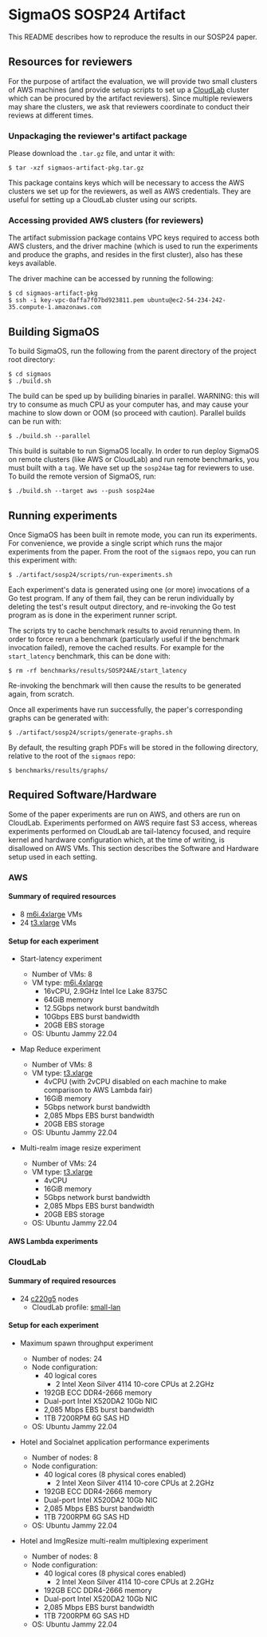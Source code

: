 # SigmaOS SOSP24 Artifact

This README describes how to reproduce the results in our SOSP24 paper.

## Resources for reviewers

For the purpose of artifact the evaluation, we will provide two small clusters
of AWS machines (and provide setup scripts to set up a
[CloudLab](https://www.cloudlab.us/) cluster which can be procured by the
artifact reviewers). Since multiple reviewers may share the clusters, we ask
that reviewers coordinate to conduct their reviews at different times.

### Unpackaging the reviewer's artifact package

Please download the `.tar.gz` file, and untar it with:

```
$ tar -xzf sigmaos-artifact-pkg.tar.gz
```

This package contains keys which will be necessary to access the AWS clusters
we set up for the reviewers, as well as AWS credentials. They are useful for
setting up a CloudLab cluster using our scripts.

### Accessing provided AWS clusters (for reviewers)

The artifact submission package contains VPC keys required to access both AWS
clusters, and the driver machine (which is used to run the experiments and
produce the graphs, and resides in the first cluster), also has these keys
available.

The driver machine can be accessed by running the following:

```
$ cd sigmaos-artifact-pkg
$ ssh -i key-vpc-0affa7f07bd923811.pem ubuntu@ec2-54-234-242-35.compute-1.amazonaws.com
```

## Building SigmaOS

To build SigmaOS, run the following from the parent directory of the project
root directory:

```
$ cd sigmaos
$ ./build.sh
```

The build can be sped up by builiding binaries in parallel. WARNING: this will
try to consume as much CPU as your computer has, and may cause your machine to
slow down or OOM (so proceed with caution). Parallel builds can be run with:

```
$ ./build.sh --parallel
```

This build is suitable to run SigmaOS locally. In order to run deploy SigmaOS
on remote clusters (like AWS or CloudLab) and run remote benchmarks, you must
built with a `tag`. We have set up the `sosp24ae` tag for reviewers to use.
To build the remote version of SigmaOS, run:

```
$ ./build.sh --target aws --push sosp24ae
```

## Running experiments

Once SigmaOS has been built in remote mode, you can run its experiments. For
convenience, we provide a single script which runs the major experiments from
the paper. From the root of the `sigmaos` repo, you can run this experiment
with:

```
$ ./artifact/sosp24/scripts/run-experiments.sh
```

Each experiment's data is generated using one (or more) invocations of a Go
test program. If any of them fail, they can be rerun individually by deleting
the test's result output directory, and re-invoking the Go test program as
is done in the experiment runner script.

The scripts try to cache benchmark results to avoid rerunning them. In order
to force rerun a benchmark (particularly useful if the benchmark invocation
failed), remove the cached results. For example for the `start_latency`
benchmark, this can be done with:

```
$ rm -rf benchmarks/results/SOSP24AE/start_latency
```

Re-invoking the benchmark will then cause the results to be generated again,
from scratch.

Once all experiments have run successfully, the paper's corresponding graphs
can be generated with:

```
$ ./artifact/sosp24/scripts/generate-graphs.sh
```

By default, the resulting graph PDFs will be stored in the following directory,
relative to the root of the `sigmaos` repo:

```
$ benchmarks/results/graphs/
```

## Required Software/Hardware

Some of the paper experiments are run on AWS, and others are run on CloudLab.
Experiments performed on AWS require fast S3 access, whereas experiments
performed on CloudLab are tail-latency focused, and require kernel and hardware
configuration which, at the time of writing, is disallowed on AWS VMs. 
This section describes the Software and Hardware setup used in each setting.

### AWS

#### Summary of required resources

- 8 [m6i.4xlarge](https://aws.amazon.com/ec2/instance-types/m6i/) VMs
- 24 [t3.xlarge](https://aws.amazon.com/ec2/instance-types/t3/) VMs

#### Setup for each experiment

- Start-latency experiment
  - Number of VMs: 8
  - VM type: [m6i.4xlarge](https://aws.amazon.com/ec2/instance-types/m6i/)
    - 16vCPU, 2.9GHz Intel Ice Lake 8375C
    - 64GiB memory
    - 12.5Gbps network burst bandwitdh
    - 10Gbps EBS burst bandwidth
    - 20GB EBS storage
  - OS: Ubuntu Jammy 22.04

- Map Reduce experiment
  - Number of VMs: 8
  - VM type: [t3.xlarge](https://aws.amazon.com/ec2/instance-types/t3/)
    - 4vCPU (with 2vCPU disabled on each machine to make comparison to AWS
      Lambda fair)
    - 16GiB memory
    - 5Gbps network burst bandwidth
    - 2,085 Mbps EBS burst bandwidth
    - 20GB EBS storage
  - OS: Ubuntu Jammy 22.04

- Multi-realm image resize experiment
  - Number of VMs: 24
  - VM type: [t3.xlarge](https://aws.amazon.com/ec2/instance-types/t3/)
    - 4vCPU
    - 16GiB memory
    - 5Gbps network burst bandwidth
    - 2,085 Mbps EBS burst bandwidth
    - 20GB EBS storage
  - OS: Ubuntu Jammy 22.04

#### AWS Lambda experiments

### CloudLab

#### Summary of required resources

- 24 [c220g5](https://docs.cloudlab.us/hardware.html) nodes
  - CloudLab profile:
    [small-lan](https://www.cloudlab.us/p/PortalProfiles/small-lan)

#### Setup for each experiment

- Maximum spawn throughput experiment
  - Number of nodes: 24
  - Node configuration:
    - 40 logical cores
      - 2 Intel Xeon Silver 4114 10-core CPUs at 2.2GHz
    - 192GB ECC DDR4-2666 memory
    - Dual-port Intel X520DA2 10Gb NIC
    - 2,085 Mbps EBS burst bandwidth
    - 1TB 7200RPM 6G SAS HD
  - OS: Ubuntu Jammy 22.04

- Hotel and Socialnet application performance experiments
  - Number of nodes: 8
  - Node configuration:
    - 40 logical cores (8 physical cores enabled)
      - 2 Intel Xeon Silver 4114 10-core CPUs at 2.2GHz
    - 192GB ECC DDR4-2666 memory
    - Dual-port Intel X520DA2 10Gb NIC
    - 2,085 Mbps EBS burst bandwidth
    - 1TB 7200RPM 6G SAS HD
  - OS: Ubuntu Jammy 22.04

- Hotel and ImgResize multi-realm multiplexing experiment
  - Number of nodes: 8
  - Node configuration:
    - 40 logical cores (8 physical cores enabled)
      - 2 Intel Xeon Silver 4114 10-core CPUs at 2.2GHz
    - 192GB ECC DDR4-2666 memory
    - Dual-port Intel X520DA2 10Gb NIC
    - 2,085 Mbps EBS burst bandwidth
    - 1TB 7200RPM 6G SAS HD
  - OS: Ubuntu Jammy 22.04
